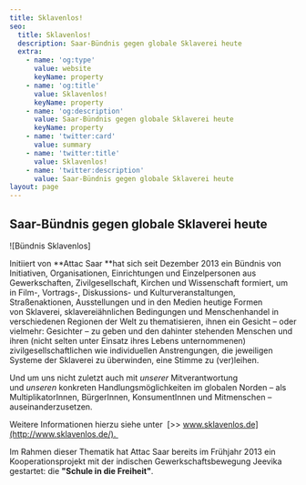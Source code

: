 ```yaml
---
title: Sklavenlos!
seo:
  title: Sklavenlos!
  description: Saar-Bündnis gegen globale Sklaverei heute
  extra:
    - name: 'og:type'
      value: website
      keyName: property
    - name: 'og:title'
      value: Sklavenlos!
      keyName: property
    - name: 'og:description'
      value: Saar-Bündnis gegen globale Sklaverei heute
      keyName: property
    - name: 'twitter:card'
      value: summary
    - name: 'twitter:title'
      value: Sklavenlos!
    - name: 'twitter:description'
      value: Saar-Bündnis gegen globale Sklaverei heute
layout: page
---
```

## Saar-Bündnis gegen globale Sklaverei heute
![Bündnis Sklavenlos]

Initiiert von \*\*Attac Saar \*\*hat sich seit Dezember 2013 ein Bündnis von Initiativen, Organisationen, Einrichtungen und Einzelpersonen aus Gewerkschaften, Zivilgesellschaft, Kirchen und Wissenschaft formiert, um in Film-, Vortrags-, Diskussions- und Kulturveranstaltungen, Straßenaktionen, Ausstellungen und in den Medien heutige Formen von Sklaverei, sklavereiähnlichen Bedingungen und Menschenhandel in verschiedenen Regionen der Welt zu thematisieren, ihnen ein Gesicht – oder vielmehr: Gesichter – zu geben und den dahinter stehenden Menschen und ihren (nicht selten unter Einsatz ihres Lebens unternommenen) zivilgesellschaftlichen wie individuellen Anstrengungen, die jeweiligen Systeme der Sklaverei zu überwinden, eine Stimme zu (ver)leihen.

Und um uns nicht zuletzt auch mit *unserer* Mitverantwortung und *unseren* konkreten Handlungsmöglichkeiten im globalen Norden – als MultiplikatorInnen, BürgerInnen, KonsumentInnen und Mitmenschen – auseinanderzusetzen.

Weitere Informationen hierzu siehe unter  [>> www.sklavenlos.de](http://www.sklavenlos.de/). 

Im Rahmen dieser Thematik hat Attac Saar bereits im Frühjahr 2013 ein Kooperationsprojekt mit der indischen Gewerkschaftsbewegung Jeevika gestartet: die **"Schule in die Freiheit"**.
